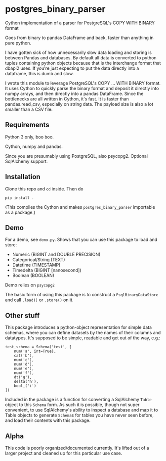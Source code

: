 # postgres_binary_parser
Cython implementation of a parser for PostgreSQL's COPY WITH BINARY format

Goes from binary to pandas DataFrame and back, faster than anything in pure python.

I have gotten sick of how unnecessarily slow data loading and storing is between Pandas and databases. By default all data is converted to python tuples containing python objects because that is the interchange format that dbapi2 uses. If you're just expecting to put the data directly into a dataframe, this is dumb and slow.

I wrote this module to leverage PostgreSQL's COPY ... WITH BINARY format. It uses Cython to quickly parse the binary format and deposit it directly into numpy arrays, and then directly into a pandas DataFrame. Since the bottlenecks are all written in Cython, it's fast. It is faster than pandas.read_csv, especially on string data. The payload size is also a lot smaller than a CSV file.

## Requirements
Python 3 only, boo boo.

Cython, numpy and pandas.

Since you are presumably using PostgreSQL, also psycopg2. Optional SqlAlchemy support.

## Installation

Clone this repo and `cd` inside. Then do

`pip install .`

(This compiles the Cython and makes `postgres_binary_parser` importable as a package.)

## Demo
For a demo, see `demo.py`. Shows that you can use this package to load and store:
- Numeric (BIGINT and DOUBLE PRECISION)
- Categorical/String (TEXT)
- Datetime (TIMESTAMP)
- Timedelta (BIGINT [nanosecond])
- Boolean (BOOLEAN)

Demo relies on `psycopg2`

The basic form of using this package is to construct a `PsqlBinaryDataStore` and call `.load()` or `.store()` on it.

## Other stuff
This package introduces a python-object representation for simple data schemas, where you can define datasets by the names of their columns and datatypes. It's supposed to be simple, readable and get out of the way, e.g.:

```
test_schema = Schema('test', [
    num('a', int=True),
    cat('b'),
    num('c'),
    num('d'),
    num('e'),
    num('f'),
    dt('g'),
    delta('h'),
    bool_('i')
])
```

Included in the package is a function for converting a SqlAlchemy `Table` object to this `Schema` form. As such it is possible, though not super convenient, to use SqlAlchemy's ability to inspect a database and map it to Table objects to generate `Schema`s for tables you have never seen before, and load their contents with this package. 

## Alpha
This code is poorly organized/documented currently. It's lifted out of a larger project and cleaned up for this particular use case.
